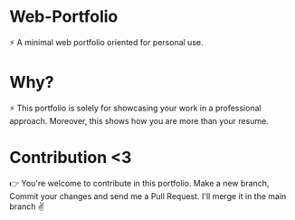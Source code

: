 # Web-Portfolio
⚡️ A minimal web portfolio oriented for personal use.
 
# Why?
⚡️ This portfolio is solely for showcasing your work in a professional approach. Moreover, this shows how you are more than your resume.

# Contribution <3
👉 You're welcome to contribute in this portfolio. Make a new branch, Commit your changes and send me a Pull Request. I'll merge it in the main branch ✌
